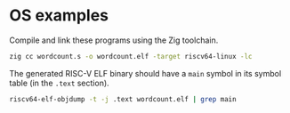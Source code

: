 # OS examples

Compile and link these programs using the Zig toolchain.

```sh
zig cc wordcount.s -o wordcount.elf -target riscv64-linux -lc
```

The generated RISC-V ELF binary should have a `main` symbol in its symbol table (in the `.text` section).

```sh
riscv64-elf-objdump -t -j .text wordcount.elf | grep main
```
